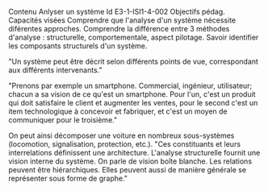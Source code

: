 Contenu	Anlyser un système
Id	E3-1-ISI1-4-002
Objectifs pédag.	
Capacités visées	Comprendre que l'analyse d'un système nécessite diférentes approches. 
	Comprendre la différence entre 3 méthodes d'analyse : structurelle, comportementale, aspect pilotage.
	Savoir identifier les composants structurels d'un système.

"Un système peut être décrit selon différents points de vue, correspondant aux différents intervenants."


"Prenons par exemple un smartphone.
Commercial, ingénieur, utilisateur; chacun a sa vision de ce qu'est un smartphone.
Pour l'un,  c'est un produit qui doit satisfaire le client et augmenter les ventes, pour le second c'est un item technologique à concevoir et fabriquer, et c'est un moyen de communiquer pour le troisième."

On peut ainsi décomposer une voiture en nombreux sous-systèmes (locomotion, signalisation, protection, etc.).
"Ces constituants et leurs interrelations définissent une architecture.
L'analyse structurelle fournit une vision interne du système.
On parle de vision boîte blanche.
Les relations peuvent être hiérarchiques.
Elles peuvent aussi de manière générale se représenter sous forme de graphe."